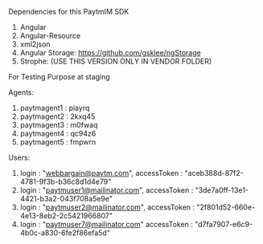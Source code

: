 Dependencies for this PaytmIM SDK

1) Angular
2) Angular-Resource
3) xml2json
5) Angular Storage: https://github.com/gsklee/ngStorage
6) Strophe: (USE THIS VERSION ONLY IN VENDOR FOLDER)


For Testing Purpose at staging

Agents:
1) paytmagent1	: piayrq
2) paytmagent2  : 2kxq45
3) paytmagent3	: m0fwaq
4) paytmagent4	: qc94z6
5) paytmagent5	: fmpwrn


Users:
1) login : "webbargain@paytm.com",
	accessToken : "aceb388d-87f2-4781-9f3b-b36c8d1d4e79"
2) login : "paytmuser1@mailinator.com",
	accessToken : "3de7a0ff-13e1-4421-b3a2-043f708a5e9e"
3) login : "paytmuser2@mailinator.com",
	accessToken : "2f801d52-660e-4e13-8eb2-2c5421966807"
4) login : "paytmuser7@mailinator.com"
	accessToken : "d7fa7907-e6c9-4b0c-a830-6fe2f86efa5d"